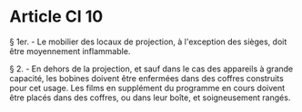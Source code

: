 # Article CI 10

§ 1er. - Le mobilier des locaux de projection, à l'exception des sièges, doit être moyennement inflammable.

§ 2. - En dehors de la projection, et sauf dans le cas des appareils à grande capacité, les bobines doivent être enfermées dans des coffres construits pour cet usage. Les films en supplément du programme en cours doivent être placés dans des coffres, ou dans leur boîte, et soigneusement rangés.
